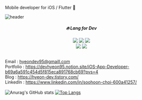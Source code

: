 Mobile developer for iOS / Flutter 👋

![header](https://capsule-render.vercel.app/api?type=waving&color=F05138&section=header&reversal=true&height=200&text=Mob%20Developer&fontSize=40&desc=SooHoon&descAlign=90&descSize=15)


<div align=center>
   <h5>🔥 Lang for Dev</h5>
</div>
<div align=center>
<img src="https://img.shields.io/badge/Swift-F05138?style=for-the-badge&logo=Swift&logoColor=white"/></a> <img src="https://img.shields.io/badge/Flutter-02569B?style=for-the-badge&logo=Flutter&logoColor=#white"/></a> <img src="https://img.shields.io/badge/Dart-0175C2?style=for-the-badge&logo=Dart&logoColor=#white"/></a><br/>
<img src="https://img.shields.io/badge/Xcode-147EFB?style=for-the-badge&logo=Xcode&logoColor=white"/></a> <img src="https://img.shields.io/badge/VScode-007ACC?style=for-the-badge&logo=VisualStudio&logoColor=white"/>
</div>

   <br/>

   Email : hyeondev95@gmaill.com<br/> Portfolio : https://devhyeon95.notion.site/iOS-App-Developer-b69a6a591c454d5f815eca891768cb69?pvs=4<br/> Blog : https://hyeon-dev.tistory.com/<br/> LinkedIn : https://www.linkedin.com/in/soohoon-choi-600a41257/
<br></br>
 ![Anurag's GitHub stats](https://github-readme-stats.vercel.app/api?username=soohoon95&show_icons=true&theme=radical)
  [![Top Langs](https://github-readme-stats.vercel.app/api/top-langs/?username=soohoon95&layout=compact)](https://github.com/soohoon95/github-readme-stats)
